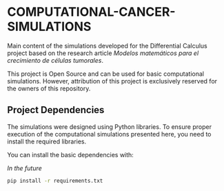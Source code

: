 # COMPUTATIONAL-CANCER-SIMULATIONS

Main content of the simulations developed for the Differential Calculus project based on the research article *Modelos matemáticos para el crecimiento de células tumorales*.

This project is Open Source and can be used for basic computational simulations. However, attribution of this project is exclusively reserved for the owners of this repository.

## Project Dependencies

The simulations were designed using Python libraries. To ensure proper execution of the computational simulations presented here, you need to install the required libraries.

You can install the basic dependencies with:

*In the future*
```bash
pip install -r requirements.txt
```